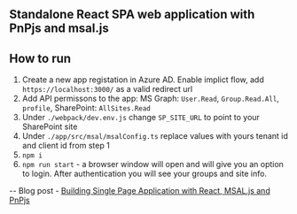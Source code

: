 ## Standalone React SPA web application with PnPjs and msal.js

## How to run

1. Create a new app registation in Azure AD. Enable implict flow, add `https://localhost:3000/` as a valid redirect url
2. Add API permissons to the app: MS Graph: `User.Read`, `Group.Read.All`, `profile`, SharePoint: `AllSites.Read`
3. Under `./webpack/dev.env.js` change `SP_SITE_URL` to point to your SharePoint site
4. Under `./app/src/msal/msalConfig.ts` replace values with yours tenant id and client id from step 1
5. `npm i`
6. `npm run start` - a browser window will open and will give you an option to login. After authentication you will see your groups and site info.


-- 
Blog post - [Building Single Page Application with React, MSAL.js and PnPjs](https://spblog.net/post/2019/06/04/building-single-page-application-with-react-msal-js-and-pnpjs)
